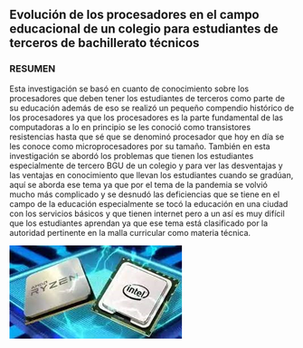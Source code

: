 ## Evolución de los  procesadores  en el campo educacional de un colegio  para estudiantes de terceros de bachillerato técnicos


### RESUMEN

Esta investigación  se basó  en  cuanto de conocimiento sobre  los procesadores  que deben tener  los estudiantes  de terceros como parte de su educación  además de eso se realizó  un pequeño compendio   histórico de los  procesadores  ya que los procesadores es la parte fundamental  de las computadoras   a lo en principio  se les conoció   como  transistores  resistencias  hasta que sé  que se   denominó  procesador    que hoy en día  se les conoce como microprocesadores  por su tamaño.  También en esta investigación se    abordó  los problemas que tienen los estudiantes especialmente  de tercero  BGU de un colegio y para ver las desventajas   y las ventajas  en conocimiento que llevan los estudiantes cuando se gradúan, aquí se aborda ese  tema  ya que   por el tema  de la pandemia  se volvió  mucho más complicado y  se  desnudó  las deficiencias  que se tiene en el campo de la educación especialmente  se   tocó  la educación en una ciudad con los servicios básicos  y  que tienen  internet  pero a un así  es   muy difícil  que los estudiantes aprendan  ya que ese tema   está clasificado  por la autoridad pertinente en  la malla curricular como  materia técnica.




![Image text](imagenes/procesador_1.1.jpg)
